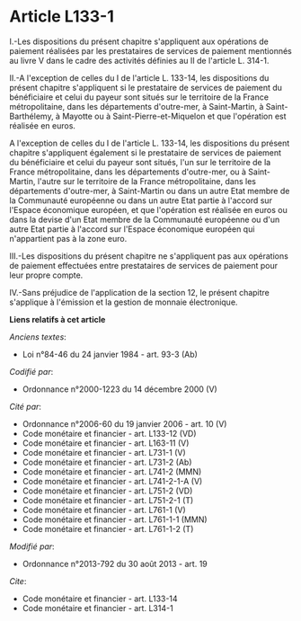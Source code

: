 # Article L133-1

I.-Les dispositions du présent chapitre s'appliquent aux opérations de paiement réalisées par les prestataires de services de
paiement mentionnés au livre V dans le cadre des activités définies au II de l'article L. 314-1. 

II.-A l'exception de celles du I de l'article L. 133-14, les dispositions du présent chapitre s'appliquent si le prestataire
de services de paiement du bénéficiaire et celui du payeur sont situés sur le territoire de la France métropolitaine, dans
les départements d'outre-mer, à Saint-Martin, à Saint-Barthélemy, à Mayotte ou à Saint-Pierre-et-Miquelon et que l'opération
est réalisée en euros. 

A l'exception de celles du I de l'article L. 133-14, les dispositions du présent chapitre s'appliquent également si le
prestataire de services de paiement du bénéficiaire et celui du payeur sont situés, l'un sur le territoire de la France
métropolitaine, dans les départements d'outre-mer, ou à Saint-Martin, l'autre sur le territoire de la France métropolitaine,
dans les départements d'outre-mer, à Saint-Martin ou dans un autre Etat membre de la Communauté européenne ou dans un autre
Etat partie à l'accord sur l'Espace économique européen, et que l'opération est réalisée en euros ou dans la devise d'un Etat
membre de la Communauté européenne ou d'un autre Etat partie à l'accord sur l'Espace économique européen qui n'appartient pas
à la zone euro. 

III.-Les dispositions du présent chapitre ne s'appliquent pas aux opérations de paiement effectuées entre prestataires de
services de paiement pour leur propre compte. 

IV.-Sans préjudice de l'application de la section 12, le présent chapitre s'applique à l'émission et la gestion de monnaie
électronique.

**Liens relatifs à cet article**

_Anciens textes_:

  - Loi n°84-46 du 24 janvier 1984 - art. 93-3 (Ab)

_Codifié par_:

  - Ordonnance n°2000-1223 du 14 décembre 2000 (V)

_Cité par_:

  - Ordonnance n°2006-60 du 19 janvier 2006 - art. 10 (V)
  - Code monétaire et financier - art. L133-12 (VD)
  - Code monétaire et financier - art. L163-11 (V)
  - Code monétaire et financier - art. L731-1 (V)
  - Code monétaire et financier - art. L731-2 (Ab)
  - Code monétaire et financier - art. L741-2 (MMN)
  - Code monétaire et financier - art. L741-2-1-A (V)
  - Code monétaire et financier - art. L751-2 (VD)
  - Code monétaire et financier - art. L751-2-1 (T)
  - Code monétaire et financier - art. L761-1 (V)
  - Code monétaire et financier - art. L761-1-1 (MMN)
  - Code monétaire et financier - art. L761-1-2 (T)

_Modifié par_:

  - Ordonnance n°2013-792 du 30 août 2013 - art. 19

_Cite_:

  - Code monétaire et financier - art. L133-14
  - Code monétaire et financier - art. L314-1
